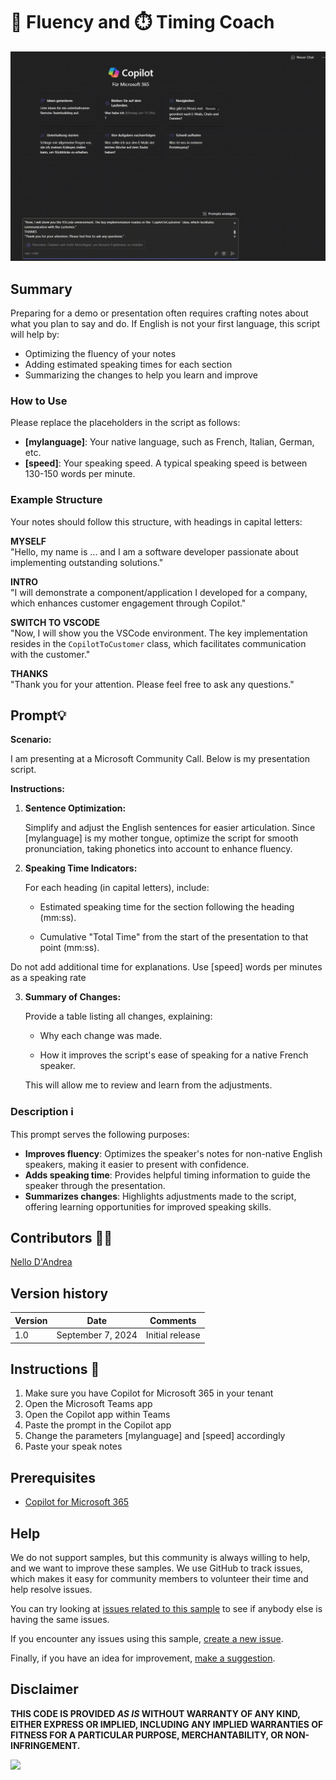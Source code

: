 # 💬 Fluency and ⏱️ Timing Coach

![Fluency and Timing coach Demo](./assets/demo.gif)

## Summary

Preparing for a demo or presentation often requires crafting notes about what you plan to say and do. If English is not your first language, this script will help by:

- Optimizing the fluency of your notes
- Adding estimated speaking times for each section
- Summarizing the changes to help you learn and improve

### How to Use

Please replace the placeholders in the script as follows:
- **[mylanguage]**: Your native language, such as French, Italian, German, etc.
- **[speed]**: Your speaking speed. A typical speaking speed is between 130-150 words per minute.

### Example Structure

Your notes should follow this structure, with headings in capital letters:

**MYSELF**  
"Hello, my name is ... and I am a software developer passionate about implementing outstanding solutions."

**INTRO**  
"I will demonstrate a component/application I developed for a company, which enhances customer engagement through Copilot."

**SWITCH TO VSCODE**  
"Now, I will show you the VSCode environment. The key implementation resides in the `CopilotToCustomer` class, which facilitates communication with the customer."

**THANKS**  
"Thank you for your attention. Please feel free to ask any questions."

## Prompt💡

**Scenario:**  

I am presenting at a Microsoft Community Call. Below is my presentation script.

**Instructions:**

 
1. **Sentence Optimization:**  

   Simplify and adjust the English sentences for easier articulation. Since [mylanguage] is my mother tongue, optimize the script for smooth pronunciation, taking phonetics into account to enhance fluency.

2. **Speaking Time Indicators:**  

   For each heading (in capital letters), include:

   - Estimated speaking time for the section following the heading (mm:ss).

   - Cumulative "Total Time" from the start of the presentation to that point (mm:ss).  

Do not add additional time for explanations. Use [speed] words per minutes as a speaking rate

3. **Summary of Changes:**  

   Provide a table listing all changes, explaining:

   - Why each change was made.

   - How it improves the script's ease of speaking for a native French speaker.  

   This will allow me to review and learn from the adjustments.


### Description ℹ️

This prompt serves the following purposes:

- **Improves fluency**: Optimizes the speaker's notes for non-native English speakers, making it easier to present with confidence.
- **Adds speaking time**: Provides helpful timing information to guide the speaker through the presentation.
- **Summarizes changes**: Highlights adjustments made to the script, offering learning opportunities for improved speaking skills.

## Contributors 👨‍💻

[Nello D'Andrea](https://github.com/ferrarirosso)

## Version history

Version|Date|Comments
-------|----|--------
1.0|September 7, 2024|Initial release

## Instructions 📝

1. Make sure you have Copilot for Microsoft 365 in your tenant
2. Open the Microsoft Teams app
3. Open the Copilot app within Teams
4. Paste the prompt in the Copilot app
5. Change the parameters [mylanguage] and [speed] accordingly
6. Paste your speak notes


## Prerequisites

* [Copilot for Microsoft 365](https://developer.microsoft.com/microsoft-365/dev-program)

## Help

We do not support samples, but this community is always willing to help, and we want to improve these samples. We use GitHub to track issues, which makes it easy for  community members to volunteer their time and help resolve issues.

You can try looking at [issues related to this sample](https://github.com/pnp/copilot-prompts/issues?q=label%3A%22sample%3A%20YOUR-SAMPLE-NAME%22) to see if anybody else is having the same issues.

If you encounter any issues using this sample, [create a new issue](https://github.com/pnp/copilot-prompts/issues/new).

Finally, if you have an idea for improvement, [make a suggestion](https://github.com/pnp/copilot-prompts/issues/new).

## Disclaimer

**THIS CODE IS PROVIDED *AS IS* WITHOUT WARRANTY OF ANY KIND, EITHER EXPRESS OR IMPLIED, INCLUDING ANY IMPLIED WARRANTIES OF FITNESS FOR A PARTICULAR PURPOSE, MERCHANTABILITY, OR NON-INFRINGEMENT.**

![](https://m365-visitor-stats.azurewebsites.net/SamplesGallery/copilotprompts-m365-fluency-timing-coach-prompt)
